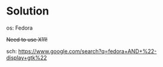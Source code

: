 # Solution
os: Fedora

~~Need to use X11!~~

sch: https://www.google.com/search?q=fedora+AND+%22-display+gtk%22
